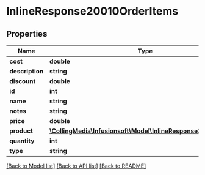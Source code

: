 # InlineResponse20010OrderItems

## Properties
Name | Type | Description | Notes
------------ | ------------- | ------------- | -------------
**cost** | **double** |  | [optional] 
**description** | **string** |  | [optional] 
**discount** | **double** |  | [optional] 
**id** | **int** |  | [optional] 
**name** | **string** |  | [optional] 
**notes** | **string** |  | [optional] 
**price** | **double** |  | [optional] 
**product** | [**\CollingMedia\Infusionsoft\Model\InlineResponse20010Product**](InlineResponse20010Product.md) |  | [optional] 
**quantity** | **int** |  | [optional] 
**type** | **string** |  | [optional] 

[[Back to Model list]](../README.md#documentation-for-models) [[Back to API list]](../README.md#documentation-for-api-endpoints) [[Back to README]](../README.md)


